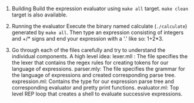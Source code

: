 1. Building
    Build the expression evaluator using `make all` target. `make clean` target is also available.

2. Running the evaluator
    Execute the binary named calculate (`./calculate`) generated by `make all`.
    Then type an expression consisting of integers and +/* signs and end your expression with a '.' like so:
    1+2*3.

3. Go through each of the files carefully and try to understand the individual components. A high level idea:
    lexer.mll : The file specifies the the lexer that contains the regex rules for creating tokens for our language of expressions.
    parser.mly: The file specifies the grammar for the language of expressions and created corresponding parse tree.
    expression.ml: Contains the type for our expression parse tree and corresponding evaluator and pretty print functions.
    evaluator.ml:  Top level REP loop that creates a shell to evaluate successive expressions.
